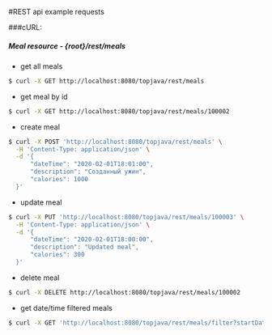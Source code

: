 #REST api example requests

###cURL:
##### Meal resource - {root}/rest/meals
- get all meals 
``` bash
$ curl -X GET http://localhost:8080/topjava/rest/meals
```
- get meal by id 
``` bash
$ curl -X GET http://localhost:8080/topjava/rest/meals/100002
```
- create meal 
``` bash
$ curl -X POST 'http://localhost:8080/topjava/rest/meals' \
  -H 'Content-Type: application/json' \
  -d '{
      "dateTime": "2020-02-01T18:01:00",
      "description": "Созданный ужин",
      "calories": 1000
  }' 
```
- update meal 
``` bash
$ curl -X PUT 'http://localhost:8080/topjava/rest/meals/100003' \
  -H 'Content-Type: application/json' \
  -d '{
      "dateTime": "2020-02-01T18:00:00",
      "description": "Updated meal",
      "calories": 300
  }'
```
- delete meal 
``` bash
$ curl -X DELETE http://localhost:8080/topjava/rest/meals/100002
```
- get date/time filtered meals 
``` bash
$ curl -X GET 'http://localhost:8080/topjava/rest/meals/filter?startDate=2020-01-31&endDate=2020-01-31&startTime=00:00&endTime=23:59'
```
